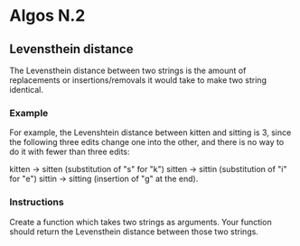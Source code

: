 # Algos N.2

## Levensthein distance

The Levensthein distance between two strings is the amount of replacements or insertions/removals it would take to make two string identical.

### Example
For example, the Levenshtein distance between kitten and sitting is 3, since the following three edits change one into the other, and there is no way to do it with fewer than three edits:

kitten → sitten (substitution of "s" for "k")
sitten → sittin (substitution of "i" for "e")
sittin → sitting (insertion of "g" at the end).

### Instructions
Create a function which takes two strings as arguments. Your function should return the Levensthein distance between those two strings.